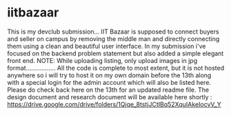 # iitbazaar
This is my devclub submission...
IIT Bazaar is supposed to connect buyers and seller on campus by removing the middle man and directly connecting them using a clean and beautiful user interface.
In my submission i've focused on the backend problem statement but also added a simple elegant front end.
NOTE: While uploading listing, only upload images in jpg format.................
All the code is complete to most extent, but it is not hosted anywhere so i will try to host it on my own domain before the 13th along with a special login for the admin account which will also be listed here.
Please do check back here on the 13th for an updated readme file.
The design document and research document will be available here shortly :
https://drive.google.com/drive/folders/1Qjqe_8tstjJCtIBq52XquIAkeIocvV_Y
